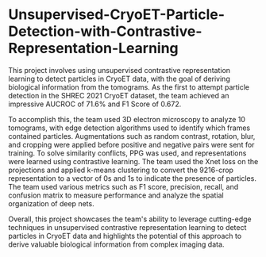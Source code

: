 # Unsupervised-CryoET-Particle-Detection-with-Contrastive-Representation-Learning

This project involves using unsupervised contrastive representation learning to detect particles in CryoET data, with the goal of deriving biological information from the tomograms. As the first to attempt particle detection in the SHREC 2021 CryoET dataset, the team achieved an impressive AUCROC of 71.6% and F1 Score of 0.672.

To accomplish this, the team used 3D electron microscopy to analyze 10 tomograms, with edge detection algorithms used to identify which frames contained particles. Augmentations such as random contrast, rotation, blur, and cropping were applied before positive and negative pairs were sent for training. To solve similarity conflicts, PPG was used, and representations were learned using contrastive learning. The team used the Xnet loss on the projections and applied k-means clustering to convert the 9216-crop representation to a vector of 0s and 1s to indicate the presence of particles. The team used various metrics such as F1 score, precision, recall, and confusion matrix to measure performance and analyze the spatial organization of deep nets. 

Overall, this project showcases the team's ability to leverage cutting-edge techniques in unsupervised contrastive representation learning to detect particles in CryoET data and highlights the potential of this approach to derive valuable biological information from complex imaging data.
